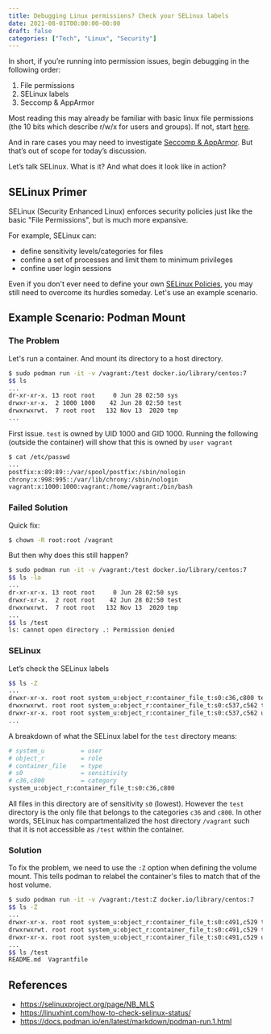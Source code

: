 ```yaml
---
title: Debugging Linux permissions? Check your SELinux labels
date: 2021-08-01T00:00:00-00:00
draft: false
categories: ["Tech", "Linux", "Security"]
---
```


In short, if you’re running into permission issues, begin debugging in the following order:

1. File permissions
2. SELinux labels
3. Seccomp & AppArmor

Most reading this may already be familiar with basic linux file permissions (the 10 bits which describe r/w/x for users and groups). If not, start [here](https://www.linux.com/training-tutorials/understanding-linux-file-permissions/).

And in rare cases you may need to investigate [Seccomp & AppArmor](https://security.stackexchange.com/questions/196881/docker-when-to-use-apparmor-vs-seccomp-vs-cap-drop). But that’s out of scope for today’s discussion.

Let’s talk SELinux. What is it? And what does it look like in action?

## SELinux Primer

SELinux (Security Enhanced Linux) enforces security policies just like the basic "File Permissions", but is much more expansive.

For example, SELinux can:

- define sensitivity levels/categories for files
- confine a set of processes and limit them to minimum privileges
- confine user login sessions

Even if you don't ever need to define your own [SELinux Policies](https://selinuxproject.org/page/PolicyLanguage), you may still need to overcome its hurdles someday. Let's use an example scenario.

## Example Scenario: Podman Mount

### The Problem

Let's run a container. And mount its directory to a host directory.

```bash
$ sudo podman run -it -v /vagrant:/test docker.io/library/centos:7
$$ ls
...
dr-xr-xr-x. 13 root root     0 Jun 28 02:50 sys
drwxr-xr-x.  2 1000 1000    42 Jun 28 02:50 test
drwxrwxrwt.  7 root root   132 Nov 13  2020 tmp
...
```

First issue. `test` is owned by UID 1000 and GID 1000. Running the following (outside the container) will show that this is owned by `user vagrant`

```bash
$ cat /etc/passwd
...
postfix:x:89:89::/var/spool/postfix:/sbin/nologin
chrony:x:998:995::/var/lib/chrony:/sbin/nologin
vagrant:x:1000:1000:vagrant:/home/vagrant:/bin/bash
```

### Failed Solution

Quick fix:

```bash
$ chown -R root:root /vagrant
```

But then why does this still happen?

```bash
$ sudo podman run -it -v /vagrant:/test docker.io/library/centos:7
$$ ls -la
...
dr-xr-xr-x. 13 root root     0 Jun 28 02:50 sys
drwxr-xr-x.  2 root root    42 Jun 28 02:50 test
drwxrwxrwt.  7 root root   132 Nov 13  2020 tmp
...
$$ ls /test
ls: cannot open directory .: Permission denied
```

### SELinux

Let’s check the SELinux labels

```bash
$$ ls -Z
...
drwxr-xr-x. root root system_u:object_r:container_file_t:s0:c36,c800 test
drwxrwxrwt. root root system_u:object_r:container_file_t:s0:c537,c562 tmp
drwxr-xr-x. root root system_u:object_r:container_file_t:s0:c537,c562 usr
...
```

A breakdown of what the SELinux label for the `test` directory means:

```bash
# system_u          = user
# object_r          = role
# container_file    = type
# s0                = sensitivity
# c36,c800          = category
system_u:object_r:container_file_t:s0:c36,c800
```

All files in this directory are of sensitivity `s0` (lowest). However the `test` directory is the only file that belongs to the categories `c36` and `c800`. In other words, SELinux has compartmentalized the host directory `/vagrant` such that it is not accessible as `/test` within the container.

### Solution

To fix the problem, we need to use the `:Z` option when defining the volume mount. This tells podman to relabel the container's files to match that of the host volume.

```bash
$ sudo podman run -it -v /vagrant:/test:Z docker.io/library/centos:7
$$ ls -Z
...
drwxr-xr-x. root root system_u:object_r:container_file_t:s0:c491,c529 test
drwxrwxrwt. root root system_u:object_r:container_file_t:s0:c491,c529 tmp
drwxr-xr-x. root root system_u:object_r:container_file_t:s0:c491,c529 usr
...
$$ ls /test
README.md  Vagrantfile
```

## References

- <https://selinuxproject.org/page/NB_MLS>
- <https://linuxhint.com/how-to-check-selinux-status/>
- <https://docs.podman.io/en/latest/markdown/podman-run.1.html>

